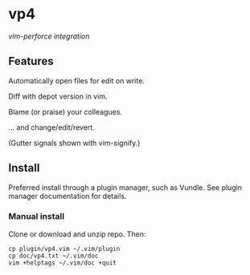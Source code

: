 vp4
===
*vim-perforce integration*

Features
--------

Automatically open files for edit on write.

Diff with depot version in vim.

Blame (or praise) your colleagues.

<gif here>

... and change/edit/revert.

(Gutter signals shown with vim-signify.)

Install
-------

Preferred install through a plugin manager, such as Vundle.  See plugin manager
documentation for details.

### Manual install

Clone or download and unzip repo.  Then:

    cp plugin/vp4.vim ~/.vim/plugin
    cp doc/vp4.txt ~/.vim/doc
    vim +helptags ~/.vim/doc +quit
